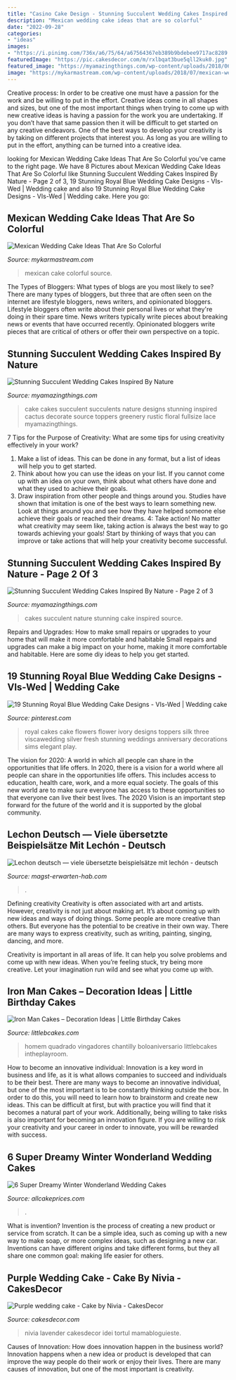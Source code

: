 ```yaml
---
title: "Casino Cake Design - Stunning Succulent Wedding Cakes Inspired By Nature"
description: "Mexican wedding cake ideas that are so colorful"
date: "2022-09-28"
categories:
- "ideas"
images:
- "https://i.pinimg.com/736x/a6/75/64/a67564367eb389b9bdebee9717ac8289.jpg"
featuredImage: "https://pic.cakesdecor.com/m/rxlbqat3bue5qll2kuk0.jpg"
featured_image: "https://myamazingthings.com/wp-content/uploads/2018/06/succulent-wedding-cake-7-.jpg"
image: "https://mykarmastream.com/wp-content/uploads/2018/07/mexican-wedding-cake-11-.jpg"
---
```



Creative process: In order to be creative one must have a passion for the work and be willing to put in the effort.
Creative ideas come in all shapes and sizes, but one of the most important things when trying to come up with new creative ideas is having a passion for the work you are undertaking. If you don’t have that same passion then it will be difficult to get started on any creative endeavors. One of the best ways to develop your creativity is by taking on different projects that interest you. As long as you are willing to put in the effort, anything can be turned into a creative idea.

	

		
looking for Mexican Wedding Cake Ideas That Are So Colorful you've came to the right page. We have 8 Pictures about Mexican Wedding Cake Ideas That Are So Colorful like Stunning Succulent Wedding Cakes Inspired By Nature - Page 2 of 3, 19 Stunning Royal Blue Wedding Cake Designs - VIs-Wed | Wedding cake and also 19 Stunning Royal Blue Wedding Cake Designs - VIs-Wed | Wedding cake. Here you go:
		
    
## Mexican Wedding Cake Ideas That Are So Colorful

<img loading=lazy src="https://mykarmastream.com/wp-content/uploads/2018/07/mexican-wedding-cake-11-.jpg" onerror="this.onerror=null;this.src='https://tse4.mm.bing.net/th?id=OIP.M3el05Atzvm4GrmCENy6nQHaLH&amp;pid=15.1';" alt="Mexican Wedding Cake Ideas That Are So Colorful">

_Source: mykarmastream.com_

>mexican cake colorful source. 

	

The Types of Bloggers: What types of blogs are you most likely to see?
There are many types of bloggers, but three that are often seen on the internet are lifestyle bloggers, news writers, and opinionated bloggers. Lifestyle bloggers often write about their personal lives or what they're doing in their spare time. News writers typically write pieces about breaking news or events that have occurred recently. Opinionated bloggers write pieces that are critical of others or offer their own perspective on a topic.

    
## Stunning Succulent Wedding Cakes Inspired By Nature

<img loading=lazy src="https://myamazingthings.com/wp-content/uploads/2018/06/bcd41e79cfb0c249185db374c345997b.jpg" onerror="this.onerror=null;this.src='https://tse4.mm.bing.net/th?id=OIP.M0hmqu6Du4BhGo-cdmQSUQHaLH&amp;pid=15.1';" alt="Stunning Succulent Wedding Cakes Inspired By Nature">

_Source: myamazingthings.com_

>cake cakes succulent succulents nature designs stunning inspired cactus decorate source toppers greenery rustic floral fullsize lace myamazingthings. 

	

7 Tips for the Purpose of Creativity: What are some tips for using creativity effectively in your work?
1. Make a list of ideas. This can be done in any format, but a list of ideas will help you to get started.
2. Think about how you can use the ideas on your list. If you cannot come up with an idea on your own, think about what others have done and what they used to achieve their goals.
3. Draw inspiration from other people and things around you. Studies have shown that imitation is one of the best ways to learn something new. Look at things around you and see how they have helped someone else achieve their goals or reached their dreams.
4: Take action! No matter what creativity may seem like, taking action is always the best way to go towards achieving your goals! Start by thinking of ways that you can improve or take actions that will help your creativity become successful.

    
## Stunning Succulent Wedding Cakes Inspired By Nature - Page 2 Of 3

<img loading=lazy src="https://myamazingthings.com/wp-content/uploads/2018/06/succulent-wedding-cake-7-.jpg" onerror="this.onerror=null;this.src='https://tse1.mm.bing.net/th?id=OIP.5hQp6bCSxsMS06B-zFSOnwHaLF&amp;pid=15.1';" alt="Stunning Succulent Wedding Cakes Inspired By Nature - Page 2 of 3">

_Source: myamazingthings.com_

>cakes succulent nature stunning cake inspired source. 

	

Repairs and Upgrades: How to make small repairs or upgrades to your home that will make it more comfortable and habitable
Small repairs and upgrades can make a big impact on your home, making it more comfortable and habitable. Here are some diy ideas to help you get started.

    
## 19 Stunning Royal Blue Wedding Cake Designs - VIs-Wed | Wedding Cake

<img loading=lazy src="https://i.pinimg.com/736x/a6/75/64/a67564367eb389b9bdebee9717ac8289.jpg" onerror="this.onerror=null;this.src='https://tse3.mm.bing.net/th?id=OIP.Jn3OirUG_lSOmgrdjnaNRAHaJ3&amp;pid=15.1';" alt="19 Stunning Royal Blue Wedding Cake Designs - VIs-Wed | Wedding cake">

_Source: pinterest.com_

>royal cakes cake flowers flower ivory designs toppers silk three viscawedding silver fresh stunning weddings anniversary decorations sims elegant play. 

	

The vision for 2020: A world in which all people can share in the opportunities that life offers.
In 2020, there is a vision for a world where all people can share in the opportunities life offers. This includes access to education, health care, work, and a more equal society. The goals of this new world are to make sure everyone has access to these opportunities so that everyone can live their best lives. The 2020 Vision is an important step forward for the future of the world and it is supported by the global community.

    
## Lechon Deutsch — Viele übersetzte Beispielsätze Mit Lechón - Deutsch

<img loading=lazy src="https://magst-erwarten-hab.com/pco/WnZckC1M1XP71j0_HXfySgHaLz.jpg" onerror="this.onerror=null;this.src='https://tse4.mm.bing.net/th?id=OIP.lIcLEKGLBK9EztN8o4NiTwAAAA&amp;pid=15.1';" alt="Lechon deutsch — viele übersetzte beispielsätze mit lechón - deutsch">

_Source: magst-erwarten-hab.com_

>. 

	

Defining creativity
Creativity is often associated with art and artists. However, creativity is not just about making art. It’s about coming up with new ideas and ways of doing things.
Some people are more creative than others. But everyone has the potential to be creative in their own way. There are many ways to express creativity, such as writing, painting, singing, dancing, and more.

Creativity is important in all areas of life. It can help you solve problems and come up with new ideas. When you’re feeling stuck, try being more creative. Let your imagination run wild and see what you come up with.

    
## Iron Man Cakes – Decoration Ideas | Little Birthday Cakes

<img loading=lazy src="https://www.littlebcakes.com/wp-content/uploads/2014/01/Iron-Man-Cake-Design-768x1024.jpg" onerror="this.onerror=null;this.src='https://tse1.mm.bing.net/th?id=OIP.BRePiDUC9dm5qLTzoVXSkwHaJ4&amp;pid=15.1';" alt="Iron Man Cakes – Decoration Ideas | Little Birthday Cakes">

_Source: littlebcakes.com_

>homem quadrado vingadores chantilly boloaniversario littlebcakes intheplayroom. 

	

How to become an innovative individual:
Innovation is a key word in business and life, as it is what allows companies to succeed and individuals to be their best. There are many ways to become an innovative individual, but one of the most important is to be constantly thinking outside the box. In order to do this, you will need to learn how to brainstorm and create new ideas. This can be difficult at first, but with practice you will find that it becomes a natural part of your work. Additionally, being willing to take risks is also important for becoming an innovation figure. If you are willing to risk your creativity and your career in order to innovate, you will be rewarded with success.

    
## 6 Super Dreamy Winter Wonderland Wedding Cakes

<img loading=lazy src="https://www.allcakeprices.com/wp-content/uploads/2016/10/winter-wedding-cake1.jpg" onerror="this.onerror=null;this.src='https://tse3.mm.bing.net/th?id=OIP.G5_CV1fTYSFhaA824ixiHgHaLH&amp;pid=15.1';" alt="6 Super Dreamy Winter Wonderland Wedding Cakes">

_Source: allcakeprices.com_

>. 

	

What is invention?
Invention is the process of creating a new product or service from scratch. It can be a simple idea, such as coming up with a new way to make soap, or more complex ideas, such as designing a new car. Inventions can have different origins and take different forms, but they all share one common goal: making life easier for others.

    
## Purple Wedding Cake - Cake By Nivia - CakesDecor

<img loading=lazy src="https://pic.cakesdecor.com/m/rxlbqat3bue5qll2kuk0.jpg" onerror="this.onerror=null;this.src='https://tse3.mm.bing.net/th?id=OIP.fUXNmRb8zMy5BBZWM2V47wHaLL&amp;pid=15.1';" alt="Purple wedding cake - Cake by Nivia - CakesDecor">

_Source: cakesdecor.com_

>nivia lavender cakesdecor idei tortul mamabloguieste. 

	

Causes of Innovation: How does innovation happen in the business world?
Innovation happens when a new idea or product is developed that can improve the way people do their work or enjoy their lives. There are many causes of innovation, but one of the most important is creativity.

